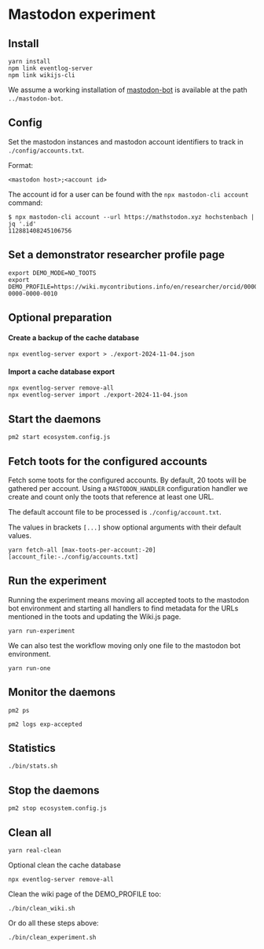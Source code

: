 # Mastodon experiment

## Install

```
yarn install
npm link eventlog-server
npm link wikijs-cli
```

We assume a working installation of [mastodon-bot](https://github.com/MellonScholarlyCommunication/mastodon-bot) is available at the path `../mastodon-bot`.

## Config

Set the mastodon instances and mastodon account identifiers to track in `./config/accounts.txt`.

Format:

```
<mastodon host>;<account id>
```

The account id for a user can be found with the `npx mastodon-cli account` command:

```
$ npx mastodon-cli account --url https://mathstodon.xyz hochstenbach | jq '.id'
112881408245106756
```

## Set a demonstrator researcher profile page

```
export DEMO_MODE=NO_TOOTS
export DEMO_PROFILE=https://wiki.mycontributions.info/en/researcher/orcid/0000-0000-0000-0010
```

## Optional preparation

#### Create a backup of the cache database

```
npx eventlog-server export > ./export-2024-11-04.json
```

#### Import a cache database export

```
npx eventlog-server remove-all
npx eventlog-server import ./export-2024-11-04.json
```

## Start the daemons

```
pm2 start ecosystem.config.js
```

## Fetch toots for the configured accounts

Fetch some toots for the configured accounts. By default, 20 toots will be gathered per account. Using a `MASTODON_HANDLER` configuration handler we create and count only the toots that reference at least one URL.

The default account file to be processed is `./config/account.txt`.

The values in brackets `[...]` show optional arguments with their default values.

```
yarn fetch-all [max-toots-per-account:-20] [account_file:-./config/accounts.txt]
```

## Run the experiment

Running the experiment means moving all accepted toots to the mastodon bot environment and starting all handlers to find metadata for the URLs mentioned in the toots and updating the Wiki.js page.

```
yarn run-experiment
```

We can also test the workflow moving only one file to the mastodon bot environment.

```
yarn run-one
```

## Monitor the daemons

```
pm2 ps
```

```
pm2 logs exp-accepted
```

## Statistics

```
./bin/stats.sh
```

## Stop the daemons

```
pm2 stop ecosystem.config.js
```

## Clean all

```
yarn real-clean
```

Optional clean the cache database

```
npx eventlog-server remove-all
```

Clean the wiki page of the DEMO_PROFILE too:

```
./bin/clean_wiki.sh
```

Or do all these steps above:

```
./bin/clean_experiment.sh
```
